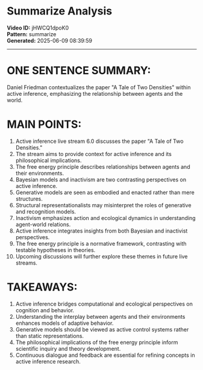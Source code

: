 # Summarize Analysis

**Video ID:** jHWCQ1dpoK0  
**Pattern:** summarize  
**Generated:** 2025-06-09 08:39:59  

---

# ONE SENTENCE SUMMARY:
Daniel Friedman contextualizes the paper "A Tale of Two Densities" within active inference, emphasizing the relationship between agents and the world.

# MAIN POINTS:
1. Active inference live stream 6.0 discusses the paper "A Tale of Two Densities."
2. The stream aims to provide context for active inference and its philosophical implications.
3. The free energy principle describes relationships between agents and their environments.
4. Bayesian models and inactivism are two contrasting perspectives on active inference.
5. Generative models are seen as embodied and enacted rather than mere structures.
6. Structural representationalists may misinterpret the roles of generative and recognition models.
7. Inactivism emphasizes action and ecological dynamics in understanding agent-world relations.
8. Active inference integrates insights from both Bayesian and inactivist perspectives.
9. The free energy principle is a normative framework, contrasting with testable hypotheses in theories.
10. Upcoming discussions will further explore these themes in future live streams.

# TAKEAWAYS:
1. Active inference bridges computational and ecological perspectives on cognition and behavior.
2. Understanding the interplay between agents and their environments enhances models of adaptive behavior.
3. Generative models should be viewed as active control systems rather than static representations.
4. The philosophical implications of the free energy principle inform scientific inquiry and theory development.
5. Continuous dialogue and feedback are essential for refining concepts in active inference research.